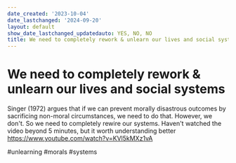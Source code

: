 ```yaml
---
date_created: '2023-10-04'
date_lastchanged: '2024-09-20'
layout: default
show_date_lastchanged_updatedauto: YES, NO, NO
title: We need to completely rework & unlearn our lives and social systems
---
```


# We need to completely rework & unlearn our lives and social systems


Singer (1972) argues that if we can prevent morally disastrous outcomes by sacrificing non-moral circumstances, we need to do that. However, we don't. So we need to completely rewire our systems. Haven't watched the video beyond 5 minutes, but it worth understanding better
https://www.youtube.com/watch?v=KVl5kMXz1vA 

#unlearning #morals #systems